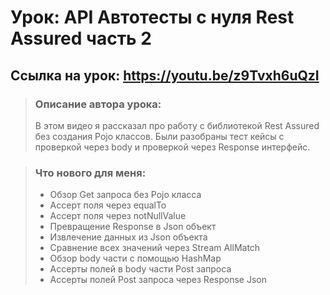 # Урок: API Автотесты с нуля Rest Assured часть 2
## Ссылка на урок: https://youtu.be/z9Tvxh6uQzI

> ### Описание автора урока:
>  В этом видео я рассказал про работу с библиотекой Rest Assured без создания Pojo классов. 
>  Были разобраны тест кейсы с проверкой через body и проверкой через Response интерфейс.

> ### Что нового для меня:
> * Обзор Get запроса без Pojo класса
> * Ассерт поля через equalTo
> * Ассерт поля через notNullValue
> * Превращение Response в Json объект
> * Извлечение данных из Json объекта
> * Сравнение всех значений через Stream AllMatch
> * Обзор body части с помощью HashMap
> * Ассерты полей в body части Post запроса
> * Ассерты полей Post запроса через Response Json